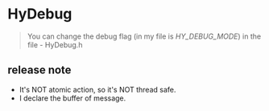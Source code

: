 HyDebug
=======

> You can change the debug flag (in my file is *HY_DEBUG_MODE*) in the file  -
HyDebug.h


release note
--------
* It's NOT atomic action, so it's NOT thread safe.
* I declare the buffer of message.

